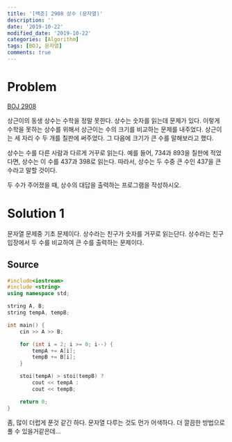 ```yaml
---
title: '[백준] 2908 상수 (문자열)'
description: ''
date: '2019-10-22'
modified_date: '2019-10-22'
categories: [Algorithm]
tags: [BOJ, 문자열]
comments: true
---
```


# Problem

[BOJ 2908](https://www.acmicpc.net/problem/2908)

상근이의 동생 상수는 수학을 정말 못한다. 상수는 숫자를 읽는데 문제가 있다. 이렇게 수학을 못하는 상수를 위해서 상근이는 수의 크기를 비교하는 문제를 내주었다. 상근이는 세 자리 수 두 개를 칠판에 써주었다. 그 다음에 크기가 큰 수를 말해보라고 했다.

상수는 수를 다른 사람과 다르게 거꾸로 읽는다. 예를 들어, 734과 893을 칠판에 적었다면, 상수는 이 수를 437과 398로 읽는다. 따라서, 상수는 두 수중 큰 수인 437을 큰 수라고 말할 것이다.

두 수가 주어졌을 때, 상수의 대답을 출력하는 프로그램을 작성하시오.

# Solution 1

문자열 문제중 기초 문제이다. 상수라는 친구가 숫자를 거꾸로 읽는단다. 상수라는 친구 입장에서 두 수를 비교하여 큰 수를 출력하는 문제이다.

## Source

```cpp
#include<iostream>
#include <string>
using namespace std;

string A, B;
string tempA, tempB;

int main() {
	cin >> A >> B;

	for (int i = 2; i >= 0; i--) {
		tempA += A[i];
		tempB += B[i];
	}

	stoi(tempA) > stoi(tempB) ?
		cout << tempA :
		cout << tempB;

	return 0;
}
```

좀, 많이 더럽게 푼것 같긴 하다. 문자열 다루는 것도 먼가 어색하다. 더 깔끔한 방법으로 풀 수 있을거같은데...
